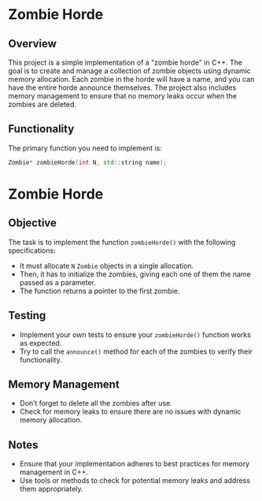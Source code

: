 # Zombie Horde

## Overview

This project is a simple implementation of a "zombie horde" in C++. The goal is to create and manage a collection of zombie objects using dynamic memory allocation. Each zombie in the horde will have a name, and you can have the entire horde announce themselves. The project also includes memory management to ensure that no memory leaks occur when the zombies are deleted.

## Functionality

The primary function you need to implement is:

```cpp
Zombie* zombieHorde(int N, std::string name);
```

# Zombie Horde

## Objective

The task is to implement the function `zombieHorde()` with the following specifications:

- It must allocate `N` `Zombie` objects in a single allocation.
- Then, it has to initialize the zombies, giving each one of them the name passed as a parameter.
- The function returns a pointer to the first zombie.

## Testing

- Implement your own tests to ensure your `zombieHorde()` function works as expected.
- Try to call the `announce()` method for each of the zombies to verify their functionality.

## Memory Management

- Don’t forget to delete all the zombies after use.
- Check for memory leaks to ensure there are no issues with dynamic memory allocation.

## Notes

- Ensure that your implementation adheres to best practices for memory management in C++.
- Use tools or methods to check for potential memory leaks and address them appropriately.
